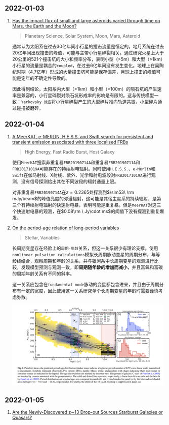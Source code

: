 ## 2022-01-03

1. [Has the impact flux of small and large asteroids varied through time on Mars, the Earth and the Moon?](https://arxiv.org/abs/2112.15274)

   > Planetary Science, Solar System, Moon, Mars, Asteroid

   通常认为太阳系在过去30亿年间小行星的撞击流量是恒定的。地月系统在过去20亿年间出现撞击的峰值，可能与主带小行星碎裂相关。通过研究火星上大于20公里的521个撞击坑的大小和频率分布，表明小型（>5m）和大型（>1km）小行星的流量是耦合的`coupled`，在过去6亿年间没有发生变化。地球上在奥陶纪时期（4.7亿年）形成的大量撞击坑可能是保存偏差，月球上撞击的峰值可能是定年的不确定性导致的。

   因此得到结论，太阳系内大型（>1km）和小型（>100m）的陨石坑的产生速率是兼容的，小行星碎裂对陨石坑形成率的影响是有限的。这与传统模型一致：`Yarkovsky 效应`将小行星碎裂产生的大型碎片推向轨道共振，小型碎片通过碰撞被磨碎。

## 2022-01-04

1. [A MeerKAT, e-MERLIN, H.E.S.S. and Swift search for persistent and transient emission associated with three localised FRBs](https://arxiv.org/abs/2201.00069)

   > High Energy, Fast Radio Burst, Host Galaxy

   使用`MeerKAT`搜索非重复暴`FRB20190714A`和重复暴`FRB20190711A`和`FRB20171019A`可能存在的持续射电辐射。同时使用`H.E.S.S.`、`e-Merlin`和`Swift`在伽马射线、X射线、紫外、光学和射电波段对`FRB20171019A`进行观测，没有信号探测给出其在不同波段的辐射通量上限。

   对非重复暴`FRB20190714A`在$z=0.2365$处探测到$\sim53\ \rm mJy/beam$的峰值亮度的弥漫辐射，这可能是其宿主星系的持续辐射，是第三个有持续射电辐射的快速射电暴，表明可能是重复暴。但是`MeerKAT`对这三个快速射电暴的观测，在$0.08\rm \ Jy\cdot ms$的阈值下没有探测到重复爆发。

2. [On the period-age relation of long-period variables](https://arxiv.org/abs/2201.00201)

   > Stellar, Variables

   长周期变星存在经验上的`周期-年龄`关系，但这一关系很少有理论支撑。使用`nonlinear pulsation calculations`模拟长周期脉动变星的周期分布，与等龄线结合，观察周期和年龄的关系，并与银河系中长周期变星的观测进行比较，发现模型预测与观测一致，即**周期随年龄的增加而减小**，并且富氧和富碳的周期年龄关系有不同的斜率。

   这一关系应包含在`fundamental mode`脉动的变星都包含进来，并且由于周期分布有一定的宽度，因此使用这一关系研究单个长周期变星的年龄时需要谨慎考虑弥散。

   <img src="Figures/image-20220104170805281.png" alt="image-20220104170805281" style="zoom:50%;" />

## 2022-01-05

1. [Are the Newly-Discovered z∼13 Drop-out Sources Starburst Galaxies or Quasars?](https://arxiv.org/abs/2201.00823)

   
